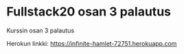 # Fullstack20 osan 3 palautus
Kurssin osan 3 palautus

Herokun linkki: https://infinite-hamlet-72751.herokuapp.com
